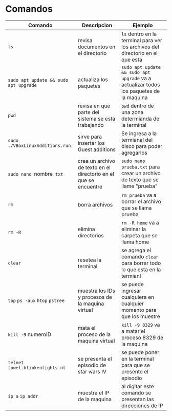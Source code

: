 # Comandos
| Comando | Descripcion | Ejemplo |
| ------- | ------------ | -------- |
| `ls` | revisa documentos en el directorio | `ls` dentro en la terminal para ver los archivos del directorio en el que esta |
| `sudo apt update && sudo apt upgrade`| actualiza los paquetes | `sudo apt update && sudo apt upgrade` va a actualizar todos los paquetes de la maquina |
| `pwd` | revisa en que parte del sistema se esta trabajando | `pwd` dentro de una zona determianda de la terminal |
| `sudo ./VBoxLinuxAdditions.run` | sirve para insertar los Guest additions | Se ingresa a la termianal del disco para poder agregarlos |
| `sudo nano `nombre`.txt` | crea un archivo de texto en el directorio en el que se encuentre | `sudo nano prueba.txt` para crear un archivo de texto que se llame "prueba" |
| `rm` | borra archivos | `rm prueba` va a borrar el archivo que se llama prueba |
| `rm -R` | elimina directorios | `rm -R home` va a eliminar la carpeta que se llama home |
| `clear` | resetea la terminal | se agrega el comando `clear` para borrar todo lo que esta en la termianl |
| `top` `ps -aux` `htop` `pstree` | muestra los IDs y procesos de la maquina virtual | se puede ingresar cualquiera en cualquier momento para que los muestre |
| `kill -9` numeroID | mata el proceso de la maquina virtual | `kill -9 8329` va a matar el proceso 8329 de la maquina |
| `telnet towel.blinkenlights.nl` | se presenta el episodio de star wars IV | se puede poner en la terminal para que se presente el episodio |
| `ip a` `ip addr` | muestra el IP de la maquina | al digitar este comando se presentan las direcciones de IP | 
